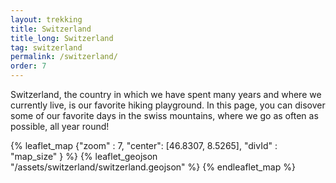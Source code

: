 ```yaml
---
layout: trekking
title: Switzerland
title_long: Switzerland
tag: switzerland
permalink: /switzerland/
order: 7
---
```


Switzerland, the country in which we have spent many years and where we currently live, is our favorite hiking playground. In this page, you can disover some of our favorite days in the swiss mountains, where we go as often as possible, all year round!

{% leaflet_map {"zoom" : 7,
"center": [46.8307, 8.5265],
"divId" : "map_size" } %}
{% leaflet_geojson "/assets/switzerland/switzerland.geojson" %}
{% endleaflet_map %}
<br />
